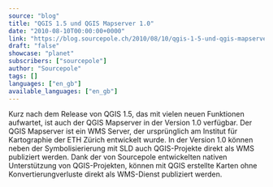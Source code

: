 ```yaml
---
source: "blog"
title: "QGIS 1.5 und QGIS Mapserver 1.0"
date: "2010-08-10T00:00:00+0000"
link: "https://blog.sourcepole.ch/2010/08/10/qgis-1-5-und-qgis-mapserver-1-0/"
draft: "false"
showcase: "planet"
subscribers: ["sourcepole"]
author: "Sourcepole"
tags: []
languages: ["en_gb"]
available_languages: ["en_gb"]
---
```


Kurz nach dem Release von QGIS 1.5, das mit vielen neuen Funktionen aufwartet, ist auch der QGIS Mapserver in der Version 1.0 verfügbar.
Der QGIS Mapserver ist ein WMS Server, der ursprünglich am Institut für Kartographie der ETH Zürich entwickelt wurde. In der Version 1.0 können neben der Symbolisierierung mit SLD auch QGIS-Projekte direkt als WMS publiziert werden. Dank der von Sourcepole entwickelten nativen Unterstützung von QGIS-Projekten, können mit QGIS erstellte Karten ohne Konvertierungverluste direkt als WMS-Dienst publiziert werden.
